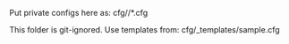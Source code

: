 Put private configs here as:
cfg/<client>/*.cfg

This folder is git-ignored. Use templates from:
cfg/_templates/sample.cfg
